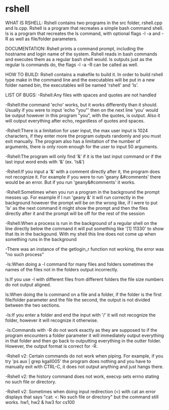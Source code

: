 rshell
======
WHAT IS RSHELL:
Rshell contains two programs in the src folder, rshell.cpp and ls.cpp.
Rshell is a program that recreates a simple bash command shell. 
ls is a program that recreates the ls command, with optional flags -l -a and -R as well as file/folder parameters.

DOCUMENTATION:
Rshell prints a command prompt, including the hostname and login name of the system. 
Rshell reads in bash commands and executes them as a regular bash shell would.
ls outputs just as the regular ls commands do, the flags -l -a -R can be called as well.

HOW TO BUILD:
Rshell contains a makefile to build it. In order to build rshell type make in the command line and the executables will be put in a new folder named bin, the executables will be named 'rshell' and 'ls'.

LIST OF BUGS:
-Rshell:Any files with spaces and quotes are not handled

-Rshell:the command 'echo' works, but it works differently than it should. Usually if you were to input 'echo "you"' then on the next line 'you' would be output however in this program "you", with the quotes, is output. Also it will output everything after echo, regardless of quotes and spaces.

-Rshell:There is a limitation for user input, the max user input is 1024 characters, if they enter more the program outputs randomly and you must exit manually. The program also has a limitation of the number of arguments, there is only room enough for the user to input 50 arguments. 

-Rshell:The program will only find '&' if it is the last input command or if the last input word ends with '&' (ex. 'ls&') 

-Rshell:If you input a '&' with a comment directly after it, the program does not recognize it. For example if you were to run 'geany &#comments' there would be an error. But if you run 'geany&#comments' it works.

-Rshell:Sometimes when you run a program in the background the prompt messes up. For example if I run 
'geany &' it will run correctly in the background however the prompt will be on the wrong like, if I were to put 'ls' as the next command it might show the prompt and then the files directly after it and the prompt will be off for the rest of the session

-Rshell:When a process is run in the background of a regular shell on the line directly below the command it will put something like '[1] 11330' to show that its in the backgound. With my shell this line does not come up when something runs in the background

-There was an instance of the getlogin_r function not working, the error was "no such process"


-ls:When doing a -l command for many files and folders sometimes the names of the files not in the folders output incorrectly.

ls:If you use -l with different files from different folders the file size numbers do not output aligned.

ls:When doing the ls command on a file and a folder, if the folder is the first file/folder parameter and the file the second, the output is not divided between the two sections. 

-ls:If you enter a folder and end the input with '/' it will not recognize the folder, however it will recognize it otherwise.

-ls:Commands with -R do not work exactly as they are supposed to if the program encounters a folder parameter it will immediately output everything in that folder and then go back to outputting everything in the outter folder. However, the output format is correct for -R.

-Rshell v2: Certain commands do not work when piping. For example, if you try 'ps aux | grep kgall005' the program does nothing and you have to manually exit with CTRL-C, it does not output anything and just hangs there.

-Rshell v2: the history command does not work, execvp sets errno stating no such file or directory. 

-Rshell v2: Sometimes when doing input redirection (<) with cat an error displays that says "cat: <: No such file or directory" but the command still works.
hw1, hw2 & hw3 for cs100
